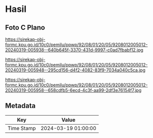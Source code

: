 # Hasil

## Foto C Plano

https://sirekap-obj-formc.kpu.go.id/10c0/pemilu/ppwp/92/08/01/20/05/9208012005012-20240319-005938--640b645f-3370-431d-9997-c0ad7fbabf12.jpg

https://sirekap-obj-formc.kpu.go.id/10c0/pemilu/ppwp/92/08/01/20/05/9208012005012-20240319-005948--295cd156-d4f2-4082-83f9-7034a040c5ca.jpg

https://sirekap-obj-formc.kpu.go.id/10c0/pemilu/ppwp/92/08/01/20/05/9208012005012-20240319-005958--658cdfb5-6ecd-4c3f-aa99-2df3e76154f7.jpg


## Metadata

| Key        | Value               |
| ---------- | ------------------- |
| Time Stamp | 2024-03-19 01:00:00 |



